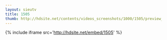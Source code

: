 ```yaml
---
layout: sieutv
title: 1505
thumb: http://hdsite.net/contents/videos_screenshots/1000/1505/preview_360p.mp4.jpg
---
```

{% include iframe src='http://hdsite.net/embed/1505' %}
 
